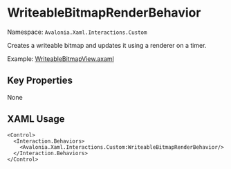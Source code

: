 # WriteableBitmapRenderBehavior

Namespace: `Avalonia.Xaml.Interactions.Custom`

Creates a writeable bitmap and updates it using a renderer on a timer.

Example: [WriteableBitmapView.axaml](samples/BehaviorsTestApplication/Views/Pages/WriteableBitmapView.axaml)

## Key Properties
None

## XAML Usage
```xaml
<Control>
  <Interaction.Behaviors>
    <Avalonia.Xaml.Interactions.Custom:WriteableBitmapRenderBehavior/>
  </Interaction.Behaviors>
</Control>
```
